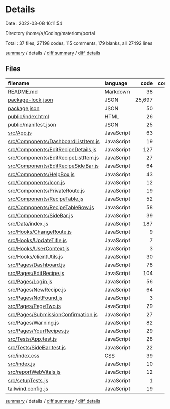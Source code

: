 # Details

Date : 2022-03-08 16:11:54

Directory /home/a/Coding/materiom/portal

Total : 37 files,  27198 codes, 115 comments, 179 blanks, all 27492 lines

[summary](results.md) / details / [diff summary](diff.md) / [diff details](diff-details.md)

## Files
| filename | language | code | comment | blank | total |
| :--- | :--- | ---: | ---: | ---: | ---: |
| [README.md](/README.md) | Markdown | 38 | 0 | 33 | 71 |
| [package-lock.json](/package-lock.json) | JSON | 25,697 | 0 | 1 | 25,698 |
| [package.json](/package.json) | JSON | 50 | 0 | 1 | 51 |
| [public/index.html](/public/index.html) | HTML | 26 | 23 | 1 | 50 |
| [public/manifest.json](/public/manifest.json) | JSON | 25 | 0 | 1 | 26 |
| [src/App.js](/src/App.js) | JavaScript | 63 | 15 | 11 | 89 |
| [src/Components/DashboardListItem.js](/src/Components/DashboardListItem.js) | JavaScript | 19 | 2 | 2 | 23 |
| [src/Components/EditRecipeDetails.js](/src/Components/EditRecipeDetails.js) | JavaScript | 127 | 3 | 8 | 138 |
| [src/Components/EditRecipeListItem.js](/src/Components/EditRecipeListItem.js) | JavaScript | 27 | 2 | 3 | 32 |
| [src/Components/EditRecipeSideBar.js](/src/Components/EditRecipeSideBar.js) | JavaScript | 64 | 1 | 2 | 67 |
| [src/Components/HelpBox.js](/src/Components/HelpBox.js) | JavaScript | 43 | 1 | 4 | 48 |
| [src/Components/Icon.js](/src/Components/Icon.js) | JavaScript | 12 | 1 | 1 | 14 |
| [src/Components/PrivateRoute.js](/src/Components/PrivateRoute.js) | JavaScript | 19 | 3 | 2 | 24 |
| [src/Components/RecipeTable.js](/src/Components/RecipeTable.js) | JavaScript | 52 | 4 | 6 | 62 |
| [src/Components/RecipeTableRow.js](/src/Components/RecipeTableRow.js) | JavaScript | 58 | 2 | 3 | 63 |
| [src/Components/SideBar.js](/src/Components/SideBar.js) | JavaScript | 39 | 1 | 2 | 42 |
| [src/Data/index.js](/src/Data/index.js) | JavaScript | 187 | 0 | 1 | 188 |
| [src/Hooks/ChangeRoute.js](/src/Hooks/ChangeRoute.js) | JavaScript | 9 | 2 | 3 | 14 |
| [src/Hooks/UpdateTitle.js](/src/Hooks/UpdateTitle.js) | JavaScript | 7 | 1 | 4 | 12 |
| [src/Hooks/UserContext.js](/src/Hooks/UserContext.js) | JavaScript | 3 | 1 | 2 | 6 |
| [src/Hooks/clientUtils.js](/src/Hooks/clientUtils.js) | JavaScript | 30 | 0 | 6 | 36 |
| [src/Pages/Dashboard.js](/src/Pages/Dashboard.js) | JavaScript | 78 | 3 | 5 | 86 |
| [src/Pages/EditRecipe.js](/src/Pages/EditRecipe.js) | JavaScript | 104 | 8 | 9 | 121 |
| [src/Pages/Login.js](/src/Pages/Login.js) | JavaScript | 56 | 8 | 6 | 70 |
| [src/Pages/NewRecipe.js](/src/Pages/NewRecipe.js) | JavaScript | 64 | 3 | 11 | 78 |
| [src/Pages/NotFound.js](/src/Pages/NotFound.js) | JavaScript | 3 | 0 | 1 | 4 |
| [src/Pages/PageTwo.js](/src/Pages/PageTwo.js) | JavaScript | 29 | 1 | 5 | 35 |
| [src/Pages/SubmissionConfirmation.js](/src/Pages/SubmissionConfirmation.js) | JavaScript | 27 | 1 | 2 | 30 |
| [src/Pages/Warning.js](/src/Pages/Warning.js) | JavaScript | 82 | 3 | 4 | 89 |
| [src/Pages/YourRecipes.js](/src/Pages/YourRecipes.js) | JavaScript | 29 | 4 | 9 | 42 |
| [src/Tests/App.test.js](/src/Tests/App.test.js) | JavaScript | 28 | 12 | 9 | 49 |
| [src/Tests/SideBar.test.js](/src/Tests/SideBar.test.js) | JavaScript | 22 | 1 | 4 | 27 |
| [src/index.css](/src/index.css) | CSS | 39 | 0 | 10 | 49 |
| [src/index.js](/src/index.js) | JavaScript | 10 | 5 | 3 | 18 |
| [src/reportWebVitals.js](/src/reportWebVitals.js) | JavaScript | 12 | 0 | 2 | 14 |
| [src/setupTests.js](/src/setupTests.js) | JavaScript | 1 | 4 | 1 | 6 |
| [tailwind.config.js](/tailwind.config.js) | JavaScript | 19 | 0 | 1 | 20 |

[summary](results.md) / details / [diff summary](diff.md) / [diff details](diff-details.md)